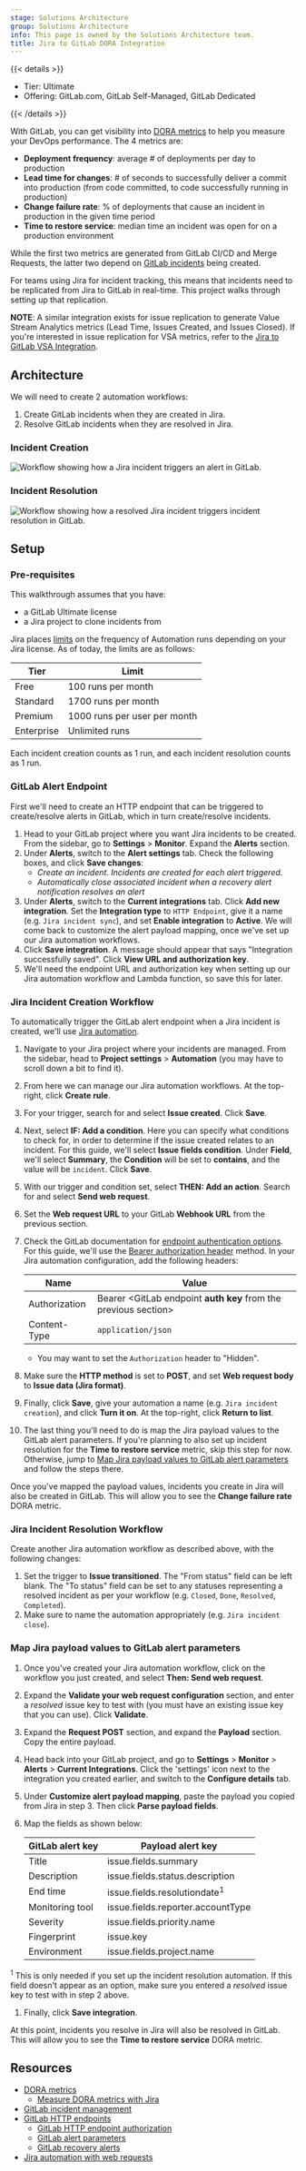 ```yaml
---
stage: Solutions Architecture
group: Solutions Architecture
info: This page is owned by the Solutions Architecture team.
title: Jira to GitLab DORA Integration
---
```


{{< details >}}

- Tier: Ultimate
- Offering: GitLab.com, GitLab Self-Managed, GitLab Dedicated

{{< /details >}}

With GitLab, you can get visibility into [DORA metrics](../../user/analytics/dora_metrics.md) to help you measure your DevOps performance. The 4 metrics are:

- **Deployment frequency**: average # of deployments per day to production
- **Lead time for changes**: # of seconds to successfully deliver a commit into production (from code committed, to code successfully running in production)
- **Change failure rate**: % of deployments that cause an incident in production in the given time period
- **Time to restore service**: median time an incident was open for on a production environment

While the first two metrics are generated from GitLab CI/CD and Merge Requests, the latter two depend on [GitLab incidents](../../operations/incident_management/manage_incidents.md) being created.

For teams using Jira for incident tracking, this means that incidents need to be replicated from Jira to GitLab in real-time. This project walks through setting up that replication.

**NOTE**: A similar integration exists for issue replication to generate Value Stream Analytics metrics (Lead Time, Issues Created, and Issues Closed). If you're interested in issue replication for VSA metrics, refer to the [Jira to GitLab VSA Integration](jira_vsa.md).

## Architecture

We will need to create 2 automation workflows:

1. Create GitLab incidents when they are created in Jira.
1. Resolve GitLab incidents when they are resolved in Jira.

### Incident Creation

![Workflow showing how a Jira incident triggers an alert in GitLab.](img/jira_dora_creation_flow_v18_1.png)

### Incident Resolution

![Workflow showing how a resolved Jira incident triggers incident resolution in GitLab.](img/jira_dora_resolution_flow_v18_1.png)

## Setup

### Pre-requisites

This walkthrough assumes that you have:

- a GitLab Ultimate license
- a Jira project to clone incidents from

Jira places [limits](https://www.atlassian.com/software/jira/pricing) on the frequency of Automation runs depending on your Jira license. As of today, the limits are as follows:

| **Tier**   | **Limit**                    |
|------------|------------------------------|
| Free       | 100 runs per month           |
| Standard   | 1700 runs per month          |
| Premium    | 1000 runs per user per month |
| Enterprise | Unlimited runs               |

Each incident creation counts as 1 run, and each incident resolution counts as 1 run.

### GitLab Alert Endpoint

First we'll need to create an HTTP endpoint that can be triggered to create/resolve alerts in GitLab, which in turn create/resolve incidents.

1. Head to your GitLab project where you want Jira incidents to be created. From the sidebar, go to **Settings** > **Monitor**. Expand the **Alerts** section.
1. Under **Alerts**, switch to the **Alert settings** tab. Check the following boxes, and click **Save changes**:
   - _Create an incident. Incidents are created for each alert triggered._
   - _Automatically close associated incident when a recovery alert notification resolves an alert_
1. Under **Alerts**, switch to the **Current integrations** tab. Click **Add new integration**. Set the **Integration type** to `HTTP Endpoint`, give it a name (e.g. `Jira incident sync`), and set **Enable integration** to **Active**. We will come back to customize the alert payload mapping, once we've set up our Jira automation workflows.
1. Click **Save integration**. A message should appear that says "Integration successfully saved". Click **View URL and authorization key**.
1. We'll need the endpoint URL and authorization key when setting up our Jira automation workflow and Lambda function, so save this for later.

### Jira Incident Creation Workflow

To automatically trigger the GitLab alert endpoint when a Jira incident is created, we'll use [Jira automation](https://community.atlassian.com/t5/Jira-articles/Automation-for-Jira-Send-web-request-using-Jira-REST-API/ba-p/1443828).

1. Navigate to your Jira project where your incidents are managed. From the sidebar, head to **Project settings** > **Automation** (you may have to scroll down a bit to find it).
1. From here we can manage our Jira automation workflows. At the top-right, click **Create rule**.
1. For your trigger, search for and select **Issue created**. Click **Save**.
1. Next, select **IF: Add a condition**. Here you can specify what conditions to check for, in order to determine if the issue created relates to an incident. For this guide, we'll select **Issue fields condition**. Under **Field**, we'll select **Summary**, the **Condition** will be set to **contains**, and the value will be `incident`. Click **Save**.
1. With our trigger and condition set, select **THEN: Add an action**. Search for and select **Send web request**.
1. Set the **Web request URL** to your GitLab **Webhook URL** from the previous section.
1. Check the GitLab documentation for
   [endpoint authentication options](../../operations/incident_management/integrations.md#authorization).
   For this guide, we'll use the
   [Bearer authorization header](../../operations/incident_management/integrations.md#bearer-authorization-header)
   method. In your Jira automation configuration, add the following headers:

   | Name | Value |
   | ------ | ------ |
   | Authorization | Bearer \<GitLab endpoint **auth key** from the previous section\> |
   | Content-Type | `application/json` |

   - You may want to set the `Authorization` header to "Hidden".
1. Make sure the **HTTP method** is set to **POST**, and set **Web request body** to **Issue data (Jira format)**.
1. Finally, click **Save**, give your automation a name (e.g. `Jira incident creation`), and click **Turn it on**. At the top-right, click **Return to list**.
1. The last thing you'll need to do is map the Jira payload values to the GitLab alert parameters. If you're planning to also set up incident resolution for the **Time to restore service** metric, skip this step for now. Otherwise, jump to [Map Jira payload values to GitLab alert parameters](#map-jira-payload-values-to-gitlab-alert-parameters) and follow the steps there.

Once you've mapped the payload values, incidents you create in Jira will also be created in GitLab. This will allow you to see the **Change failure rate** DORA metric.

### Jira Incident Resolution Workflow

Create another Jira automation workflow as described above, with the following changes:

1. Set the trigger to **Issue transitioned**. The "From status" field can be left blank. The "To status" field can be set to any statuses representing a resolved incident as per your workflow (e.g. `Closed`, `Done`, `Resolved`, `Completed`).
1. Make sure to name the automation appropriately (e.g. `Jira incident close`).

### Map Jira payload values to GitLab alert parameters

1. Once you've created your Jira automation workflow, click on the workflow you just created, and select **Then: Send web request**.
1. Expand the **Validate your web request configuration** section, and enter a *resolved* issue key to test with (you must have an existing issue key that you can use). Click **Validate**.
1. Expand the **Request POST** section, and expand the **Payload** section. Copy the entire payload.
1. Head back into your GitLab project, and go to **Settings** > **Monitor** > **Alerts** > **Current Integrations**. Click the 'settings' icon next to the integration you created earlier, and switch to the **Configure details** tab.
1. Under **Customize alert payload mapping**, paste the payload you copied from Jira in step 3. Then click **Parse payload fields**.
1. Map the fields as shown below:

    | GitLab alert key | Payload alert key |
    | ------ | ------ |
    | Title | issue.fields.summary |
    | Description | issue.fields.status.description |
    | End time | issue.fields.resolutiondate<sup>1</sup> |
    | Monitoring tool | issue.fields.reporter.accountType |
    | Severity | issue.fields.priority.name |
    | Fingerprint | issue.key |
    | Environment | issue.fields.project.name |

<sup>1</sup> This is only needed if you set up the incident resolution automation. If this field doesn't appear as an option, make sure you entered a *resolved* issue key to test with in step 2 above.

1. Finally, click **Save integration**.

At this point, incidents you resolve in Jira will also be resolved in GitLab. This will allow you to see the **Time to restore service** DORA metric.

## Resources

- [DORA metrics](../../user/analytics/dora_metrics.md)
  - [Measure DORA metrics with Jira](../../user/analytics/dora_metrics.md#with-jira)
- [GitLab incident management](../../operations/incident_management/manage_incidents.md)
- [GitLab HTTP endpoints](../../operations/incident_management/integrations.md#alerting-endpoints)
  - [GitLab HTTP endpoint authorization](../../operations/incident_management/integrations.md#authorization)
  - [GitLab alert parameters](../../operations/incident_management/integrations.md#customize-the-alert-payload-outside-of-gitlab)
  - [GitLab recovery alerts](../../operations/incident_management/integrations.md#recovery-alerts)
- [Jira automation with web requests](https://community.atlassian.com/t5/Jira-articles/Automation-for-Jira-Send-web-request-using-Jira-REST-API/ba-p/1443828)
